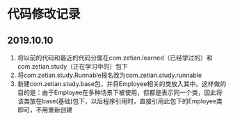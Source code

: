 # 代码修改记录

## 2019.10.10
1. 将以前的代码和最近的代码分属在com.zetian.learned（已经学过的）和com.zetian.study（正在学习中的）包下
2. 将com.zetian.study.Runnable报名改为com.zetian.study.runnable
3. 新建com.zetian.study.base包，并将Employee相关的类放入其中。这样做的目的是：由于Employee在多种场景下被使用，但都是表示同一个类，因此将该类放在base(基础)包下，以后程序引用时，直接引用此包下的Employee类即可，不用重新创建